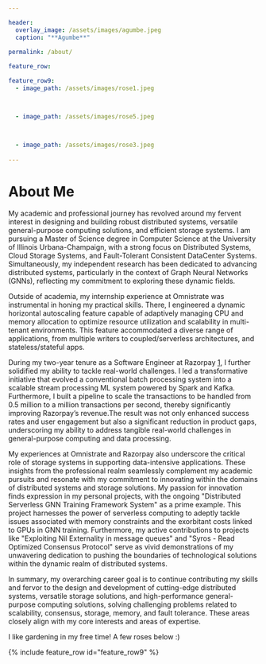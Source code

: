 ```yaml
---

header:
  overlay_image: /assets/images/agumbe.jpeg
  caption: "**Agumbe**"
  
permalink: /about/

feature_row:

feature_row9:
  - image_path: /assets/images/rose1.jpeg 



  - image_path: /assets/images/rose5.jpeg



  - image_path: /assets/images/rose3.jpeg
 
---
```


# About Me

My academic and professional journey has revolved around my fervent interest in designing and building robust distributed systems, versatile general-purpose computing solutions, and efficient storage systems. I am pursuing a Master of Science degree in Computer Science at the University of Illinois Urbana-Champaign, with a strong focus on Distributed Systems, Cloud Storage Systems, and Fault-Tolerant Consistent DataCenter Systems. Simultaneously, my independent research has been dedicated to advancing distributed systems, particularly in the context of Graph Neural Networks (GNNs), reflecting my commitment to exploring these dynamic fields.

Outside of academia, my internship experience at Omnistrate was instrumental in honing my practical skills. There, I engineered a dynamic horizontal autoscaling feature capable of adaptively managing CPU and memory allocation to optimize resource utilization and scalability in multi-tenant environments. This feature accommodated a diverse range of applications, from multiple writers to coupled/serverless architectures, and stateless/stateful apps. 

During my two-year tenure as a Software Engineer at Razorpay [1], I further solidified my ability to tackle real-world challenges. I led a transformative initiative that evolved a conventional batch processing system into a scalable stream processing ML system powered by Spark and Kafka. 
Furthermore, I built a pipeline to scale the transactions to be handled from 0.5 million to a million transactions per second, thereby significantly improving Razorpay’s revenue.The result was not only enhanced success rates and user engagement but also a significant reduction in product gaps, underscoring my ability to address tangible real-world challenges in general-purpose computing and data processing. 

My experiences at Omnistrate and Razorpay also underscore the critical role of storage systems in supporting data-intensive applications. These insights from the professional realm seamlessly complement my academic pursuits and resonate with my commitment to innovating within the domains of distributed systems and storage solutions.
My passion for innovation finds expression in my personal projects, with the ongoing "Distributed Serverless GNN Training Framework System" as a prime example. This project harnesses the power of serverless computing to adeptly tackle issues associated with memory constraints and the exorbitant costs linked to GPUs in GNN training. Furthermore, my active contributions to projects like "Exploiting Nil Externality in message queues" and "Syros - Read Optimized Consensus Protocol" serve as vivid demonstrations of my unwavering dedication to pushing the boundaries of technological solutions within the dynamic realm of distributed systems.

In summary, my overarching career goal is to continue contributing my skills and fervor to the design and development of cutting-edge distributed systems, versatile storage solutions, and high-performance general-purpose computing solutions, solving challenging problems related to scalability, consensus, storage, memory, and fault tolerance. These areas closely align with my core interests and areas of expertise. 


I like gardening in my free time! A few roses below :)


<div class="grid__wrapper">
{% include feature_row id="feature_row9" %}
</div>




  
[1]: https://razorpay.com/

[2]: https://www.pathcheck.org/

[3]: http://covid-news.org/

[4]: https://www.nitk.ac.in/

[5]: https://github.com/ramyabygari

[6]: https://illinois.edu/



